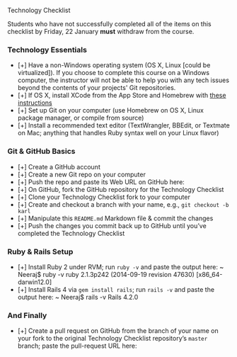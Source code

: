 Technology Checklist

Students who have not successfully completed all of the items on this checklist by Friday, 22 January **must** withdraw from the course.

### Technology Essentials

- [+] Have a non-Windows operating system (OS X, Linux [could be virtualized]). If you choose to complete this course on a Windows computer, the instructor will not be able to help you with any tech issues beyond the contents of your projects' Git repositories.
- [+] If OS X, install XCode from the App Store and Homebrew with [these instructions](http://brew.sh/#install)
- [+] Set up Git on your computer (use Homebrew on OS X, Linux package manager, or compile from source)
- [+] Install a recommended text editor (TextWrangler, BBEdit, or Textmate on Mac; anything that handles Ruby syntax well on your Linux flavor)

### Git & GitHub Basics
- [+] Create a GitHub account
- [+] Create a new Git repo on your computer
- [+] Push the repo and paste its Web URL on GitHub here:
- [+] On GitHub, fork the GitHub repository for the Technology Checklist
- [+] Clone your Technology Checklist fork to your computer
- [+] Create and checkout a branch with your name, e.g., `git checkout -b karl`
- [+] Manipulate this `README.md` Markdown file & commit the changes
- [+] Push the changes you commit back up to GitHub until you’ve completed the Technology Checklist

### Ruby & Rails Setup
- [+] Install Ruby 2 under RVM; run `ruby -v` and paste the output here: ~ Neeraj$ ruby -v
ruby 2.1.3p242 (2014-09-19 revision 47630) [x86_64-darwin12.0]
- [+] Install Rails 4 via `gem install rails`; run `rails -v` and paste the output here: ~ Neeraj$ rails -v
Rails 4.2.0

### And Finally
- [+] Create a pull request on GitHub from the branch of your name on your fork to the original Technology Checklist repository’s `master` branch; paste the pull-request URL here:
